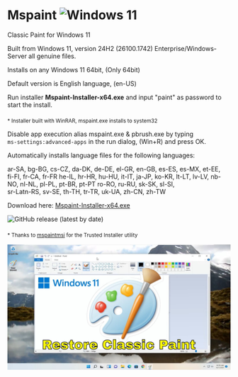 # Mspaint ![Windows 11](https://img.shields.io/badge/Windows%2011-%230079d5.svg?style=for-the-badge&logo=Windows%2011&logoColor=white)
Classic Paint for Windows 11

Built from Windows 11, version 24H2 (26100.1742) Enterprise/Windows-Server all genuine files.

Installs on any Windows 11 64bit, (Only 64bit)

Default version is English language, (en-US)

Run installer **Mspaint-Installer-x64.exe** and input "paint" as password to start the install.

<sub>* Installer built with WinRAR, mspaint.exe installs to system32</sub>

Disable app execution alias mspaint.exe & pbrush.exe by typing <br>`ms-settings:advanced-apps`
in the run dialog, (Win+R) and press OK.

Automatically installs language files for the following languages:

ar-SA, bg-BG, cs-CZ, da-DK, de-DE, el-GR, en-GB, es-ES, es-MX, et-EE,<br> fi-FI, fr-CA, fr-FR
he-IL, hr-HR, hu-HU, it-IT, ja-JP, ko-KR, lt-LT, lv-LV, nb-NO, nl-NL, pl-PL, pt-BR, pt-PT
ro-RO, ru-RU, sk-SK, sl-SI,<br> sr-Latn-RS, sv-SE, th-TH, tr-TR, uk-UA, zh-CN, zh-TW

Download here: [Mspaint-Installer-x64.exe](https://github.com/dobbelina/Mspaint/releases/latest/download/Mspaint-Installer-x64.exe)

![GitHub release (latest by date)](https://img.shields.io/github/downloads/dobbelina/Mspaint/latest/total)

<sub>* Thanks to [mspaintmsi](https://github.com/mspaintmsi/superUser) for the Trusted Installer utility </sub>


<p align="center"><img src="Classic-Paint.jpg" width="600" /></p>
